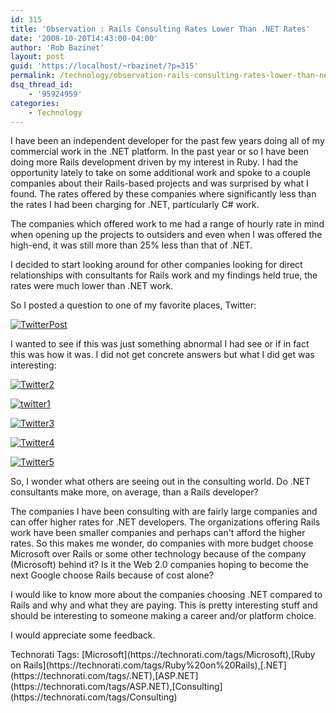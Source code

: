 ```yaml
---
id: 315
title: 'Observation : Rails Consulting Rates Lower Than .NET Rates'
date: '2008-10-20T14:43:00-04:00'
author: 'Rob Bazinet'
layout: post
guid: 'https://localhost/~rbazinet/?p=315'
permalink: /technology/observation-rails-consulting-rates-lower-than-net-rates/
dsq_thread_id:
    - '95924959'
categories:
    - Technology
---
```


I have been an independent developer for the past few years doing all of my commercial work in the .NET platform. In the past year or so I have been doing more Rails development driven by my interest in Ruby. I had the opportunity lately to take on some additional work and spoke to a couple companies about their Rails-based projects and was surprised by what I found. The rates offered by these companies where significantly less than the rates I had been charging for .NET, particularly C# work.

The companies which offered work to me had a range of hourly rate in mind when opening up the projects to outsiders and even when I was offered the high-end, it was still more than 25% less than that of .NET.

I decided to start looking around for other companies looking for direct relationships with consultants for Rails work and my findings held true, the rates were much lower than .NET work.

So I posted a question to one of my favorite places, Twitter:

[![TwitterPost](https://accidentaltechnologist.com/files/media/image/WindowsLiveWriter/ObservationRailsConsultingRatesNETRates_B102/TwitterPost_thumb_3.jpg)](https://accidentaltechnologist.com/files/media/image/WindowsLiveWriter/ObservationRailsConsultingRates.NETRates_B102/TwitterPost_9.jpg)

I wanted to see if this was just something abnormal I had see or if in fact this was how it was. I did not get concrete answers but what I did get was interesting:

[![Twitter2](https://accidentaltechnologist.com/files/media/image/WindowsLiveWriter/ObservationRailsConsultingRatesNETRates_B102/Twitter2_thumb.jpg)](https://accidentaltechnologist.com/files/media/image/WindowsLiveWriter/ObservationRailsConsultingRates.NETRates_B102/Twitter2_2.jpg)

[![twitter1](https://accidentaltechnologist.com/files/media/image/WindowsLiveWriter/ObservationRailsConsultingRatesNETRates_B102/twitter1_thumb.jpg)](https://accidentaltechnologist.com/files/media/image/WindowsLiveWriter/ObservationRailsConsultingRates.NETRates_B102/twitter1_2.jpg)

[![Twitter3](https://accidentaltechnologist.com/files/media/image/WindowsLiveWriter/ObservationRailsConsultingRatesNETRates_B102/Twitter3_thumb.jpg)](https://accidentaltechnologist.com/files/media/image/WindowsLiveWriter/ObservationRailsConsultingRates.NETRates_B102/Twitter3_2.jpg)

[![Twitter4](https://accidentaltechnologist.com/files/media/image/WindowsLiveWriter/ObservationRailsConsultingRatesNETRates_B102/Twitter4_thumb.jpg)](https://accidentaltechnologist.com/files/media/image/WindowsLiveWriter/ObservationRailsConsultingRates.NETRates_B102/Twitter4_2.jpg)

[![Twitter5](https://accidentaltechnologist.com/files/media/image/WindowsLiveWriter/ObservationRailsConsultingRatesNETRates_B102/Twitter5_thumb.jpg)](https://accidentaltechnologist.com/files/media/image/WindowsLiveWriter/ObservationRailsConsultingRates.NETRates_B102/Twitter5_2.jpg)

So, I wonder what others are seeing out in the consulting world. Do .NET consultants make more, on average, than a Rails developer?

The companies I have been consulting with are fairly large companies and can offer higher rates for .NET developers. The organizations offering Rails work have been smaller companies and perhaps can't afford the higher rates. So this makes me wonder, do companies with more budget choose Microsoft over Rails or some other technology because of the company (Microsoft) behind it? Is it the Web 2.0 companies hoping to become the next Google choose Rails because of cost alone?

I would like to know more about the companies choosing .NET compared to Rails and why and what they are paying. This is pretty interesting stuff and should be interesting to someone making a career and/or platform choice.

I would appreciate some feedback.

<div class="wlWriterSmartContent" id="scid:0767317B-992E-4b12-91E0-4F059A8CECA8:3969f9c2-5494-4c11-8e18-028aeb2bab03" style="padding-right: 0px; display: inline; padding-left: 0px; padding-bottom: 0px; margin: 0px; padding-top: 0px">Technorati Tags: [Microsoft](https://technorati.com/tags/Microsoft),[Ruby on Rails](https://technorati.com/tags/Ruby%20on%20Rails),[.NET](https://technorati.com/tags/.NET),[ASP.NET](https://technorati.com/tags/ASP.NET),[Consulting](https://technorati.com/tags/Consulting)</div>